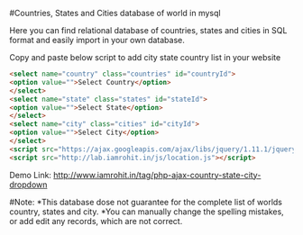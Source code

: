 
#Countries, States and Cities database of world in mysql

Here you can find relational database of countries, states and cities in SQL format and easily import in your own database.

Copy and paste below script to add city state country list in your website

```html
<select name="country" class="countries" id="countryId">
<option value="">Select Country</option>
</select>
<select name="state" class="states" id="stateId">
<option value="">Select State</option>
</select>
<select name="city" class="cities" id="cityId">
<option value="">Select City</option>
</select>
<script src="https://ajax.googleapis.com/ajax/libs/jquery/1.11.1/jquery.min.js"></script>
<script src="http://lab.iamrohit.in/js/location.js"></script>
```  
Demo Link: http://www.iamrohit.in/tag/php-ajax-country-state-city-dropdown

#Note: 
*This database dose not guarantee for the complete list of worlds country, states and city.
*You can manually change the spelling mistakes, or add edit any records, which are not correct.
